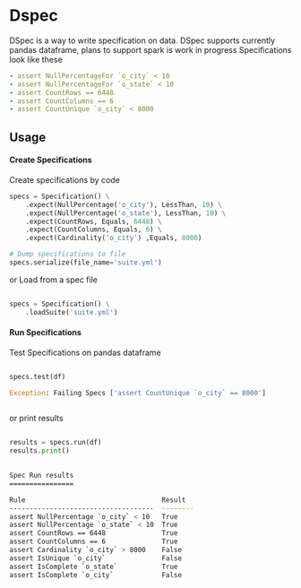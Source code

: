 Dspec 
=====
DSpec is a way to write specification on data.
DSpec supports currently pandas dataframe, plans to support spark is work in progress
Specifications look like these

```yaml
- assert NullPercentageFor `o_city` < 10
- assert NullPercentageFor `o_state` < 10
- assert CountRows == 6448
- assert CountColumns == 6
- assert CountUnique `o_city` < 8000
```

Usage
-----

#### Create Specifications

Create specifications by code
```python
specs = Specification() \
    .expect(NullPercentage('o_city'), LessThan, 10) \
    .expect(NullPercentage('o_state'), LessThan, 10) \
    .expect(CountRows, Equals, 6448) \
    .expect(CountColumns, Equals, 6) \
    .expect(Cardinality('o_city') ,Equals, 8000)

# Dump specifications to file
specs.serialize(file_name='suite.yml')

```
or Load from a spec file
```python

specs = Specification() \
    .loadSuite('suite.yml')

```

#### Run Specifications

Test Specifications on pandas dataframe
```python

specs.test(df)

Exception: Failing Specs ['assert CountUnique `o_city` == 8000']
    
```

or print results
```python

results = specs.run(df)
results.print()
    
```
```sh
Spec Run results
================

Rule                                  Result
------------------------------------  --------
assert NullPercentage `o_city` < 10   True
assert NullPercentage `o_state` < 10  True
assert CountRows == 6448              True
assert CountColumns == 6              True
assert Cardinality `o_city` > 8000    False
assert IsUnique `o_city`              False
assert IsComplete `o_state`           True
assert IsComplete `o_city`            False
```